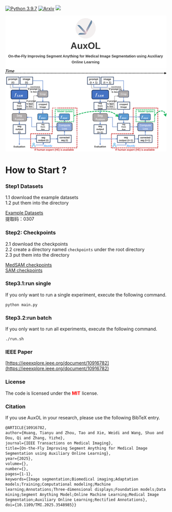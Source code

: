 
[![Python 3.9.7](https://img.shields.io/badge/python-3.9.7-blue.svg)](https://www.python.org/downloads/release/python-360/)
[![Arxiv](https://img.shields.io/badge/code%20style-black-000000.svg)](https://github.com/psf/black)
<img src="https://img.shields.io/badge/PyTorch-EE4C2C?style=flat-square&logo=Pytorch&logoColor=white"/>

[//]: # (<img src="./source/logo.svg" width="200px" height="200px">)
<img src="source/logo.png">
<img src="source/fig2.png">

[//]: # (<style>)

[//]: # (.center-text {)

[//]: # (    text-align: center;)

[//]: # (    font-size:50px;)

[//]: # (    font-weight: bold;)

[//]: # (})

[//]: # (.container{)

[//]: # (    display: flex;)

[//]: # (    justify-content: center;)

[//]: # (    align-items: center;)

[//]: # (    )
[//]: # (})

[//]: # (.container2{)

[//]: # (    margin-top:30px;)

[//]: # (    display: flex;)

[//]: # (    flex-direction: row;)

[//]: # (    align-items: center;)

[//]: # (    justify-content: center;)

[//]: # (})

[//]: # ()
[//]: # (.con2{)

[//]: # (    margin:30px;)

[//]: # (    display: flex;)

[//]: # (    flex-direction: column;)

[//]: # (    align-items: left;)

[//]: # (    justify-content: space-around;)

[//]: # (})

[//]: # ()
[//]: # ()
[//]: # (.item{)

[//]: # (    width:150px;)

[//]: # (    height:30px;)

[//]: # (    align-items:center;)

[//]: # (    justify-content:center;)

[//]: # (    background-color:#0c0c0c;)

[//]: # (    border-radius:20px;)

[//]: # (    text-align:center;)

[//]: # (    font-size:18px;)

[//]: # (    font-weight:bold;)

[//]: # (    display:flex;)

[//]: # ()
[//]: # ()
[//]: # (margin:0 10px;)

[//]: # (})

[//]: # ()
[//]: # (.image{)

[//]: # (    background-color: #f3f0f0;)

[//]: # (    width:110px;)

[//]: # (    height:110px;)

[//]: # (    border-radius: 55px;)

[//]: # (    padding: 10px;)

[//]: # (    font-weight: bold;)

[//]: # (    color:white;)

[//]: # (    )
[//]: # (})

[//]: # (.container2 a{)

[//]: # (    color:white;)

[//]: # (    margin-left:10px;)

[//]: # (})

[//]: # (.image2{)

[//]: # (    margin-top:60px;)

[//]: # (    display: flex;)

[//]: # (    flex-direction: row;)

[//]: # (    justify-content: center;)

[//]: # (    align-items: center;)

[//]: # (})

[//]: # ()
[//]: # ()
[//]: # (.checkpoints{)

[//]: # ( display: flex;)

[//]: # ( justify-content: left;)

[//]: # ( flex-direction:row;)

[//]: # ( align-items: center;)

[//]: # ()
[//]: # ()
[//]: # (})

[//]: # ()
[//]: # (.item_2{)

[//]: # ( width:180px;)

[//]: # ( height:20px;)

[//]: # ( background-color:#f6f5f5;)

[//]: # ( /*color:white;*/)

[//]: # ( border-radius: 20px;)

[//]: # ( margin:10px 10px;)

[//]: # (text-align:center;)

[//]: # (font-size:12px;)

[//]: # (})

[//]: # (.item_2 a{)

[//]: # (  )
[//]: # (})

[//]: # ()
[//]: # (</style>)





[//]: # (<div class="container">)

[//]: # (<div class="image">)

[//]: # (    <img src="source/logo.svg" width="80px" height="80px" >)

[//]: # (</div>)

[//]: # (</div>)



[//]: # (<p style="text-align: center;font-size: 50px"><b>AuxOL</b></p>)

[//]: # (<div class="center-text">AuxOL</div>)

[//]: # (<div class="center-text" style="font-size: 20px">On-the-Fly Improving Segment Anything)

[//]: # (for Medical Image Segmentation using Auxiliary Online Learning</div>)

[//]: # (<div class="container2">)

[//]: # ( <div class="item"><img src="source/homepage_fill.svg" width="20px" height="20px"><a href="https://sam-auxol.github.io/AuxOL/"></a></div>)

[//]: # (    <div class="item"><img src="source/arxiv.svg" width="20px" height="20px"><a href="https://arxiv.org/abs/2406.00956">Arxiv</a></div>)

[//]: # (    <div class="item"><img src="source/IEEE_logo.svg" width="20px" height="20px"><a href="https://arxiv.org/abs/2406.00956">IEEE</a></div>)

[//]: # (</div>)

[//]: # ()
[//]: # (<div class="center-text" style="font-size: 30px;margin-top:40px">Overview</div>)

[//]: # (<div class="image2">)

[//]: # (<img src="./source/fig2.png" width="90%">)

[//]: # (</div>)


# How to Start ?

[//]: # (<div class="center-text" style="font-size: 30px;margin-top:40px">How to Start?</div>)


### Step1 Datasets
1.1 download the example datasets<br/>
1.2 put them into the directory
<div class="checkpoints">
 <div class="item_2"><a href="https://pan.baidu.com/s/1rkt9cHJzkw0xgpwUaNq7lg?pwd=0307">Example Datasets</a></div>
</div>
提取码：0307

### Step2: Checkpoints
2.1 download the checkpoints <br/>
2.2 create a directory named ```checkpoints``` under the root directory <br/>
2.3 put them into the directory  <br/>
 
[//]: # (<style>)

[//]: # ()
[//]: # (</style>)

<div class="checkpoints">
 <div class="item_2"><a href="https://drive.google.com/drive/folders/1ETWmi4AiniJeWOt6HAsYgTjYv_fkgzoN?usp=drive_link">MedSAM checkpoints</a></div>
    <div class="item_2"><a href="https://dl.fbaipublicfiles.com/segment_anything/sam_vit_h_4b8939.pth">SAM checkpoints</a></div>
</div>



### Step3.1:run single 
If you only want to run a single experiment, execute the following command.
```
python main.py
```
### Step3.2:run batch
If you only want to run all experiments, execute the following command.
```
./run.sh
```
### IEEE Paper
[https://ieeexplore.ieee.org/document/10916782](https://ieeexplore.ieee.org/document/10916782)

### License


The code is licensed under the <span style="color:red;font-weight:bold;margin-right:5px;">MIT</span>license.


### Citation  

If you use AuxOL in your research, please use the following BibTeX entry.
```
@ARTICLE{10916782,
author={Huang, Tianyu and Zhou, Tao and Xie, Weidi and Wang, Shuo and Dou, Qi and Zhang, Yizhe},
journal={IEEE Transactions on Medical Imaging},
title={On-the-Fly Improving Segment Anything for Medical Image Segmentation using Auxiliary Online Learning},
year={2025},
volume={},
number={},
pages={1-1},
keywords={Image segmentation;Biomedical imaging;Adaptation models;Training;Computational modeling;Machine learning;Annotations;Three-dimensional displays;Foundation models;Data mining;Segment Anything Model;Online Machine Learning;Medical Image Segmentation;Auxiliary Online Learning;Rectified Annotations},
doi={10.1109/TMI.2025.3548985}}
```
